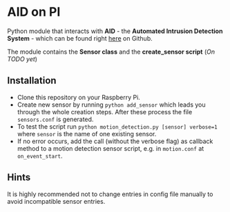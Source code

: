 # AID on PI
Python module that interacts with **AID** - the **Automated Intrusion Detection System** - which can be found right [here](https://github.com/kedeggel/aid) on Github.

The module contains the **Sensor class** and the **create_sensor script** (_On TODO yet_)

## Installation
- Clone this repository on your Raspberry Pi.
- Create new sensor by running `python add_sensor` which leads you through the whole creation steps. After these process the file `sensors.conf` is generated.
- To test the script run `python motion_detection.py [sensor] verbose=1` where `sensor` is the name of one existing sensor.  
- If no error occurs, add the call (without the verbose flag) as callback method to a motion detection sensor script, e.g. in `motion.conf` at `on_event_start`.  

## Hints
It is highly recommended not to change entries in config file manually to avoid incompatible sensor entries.
